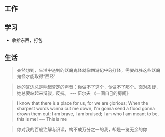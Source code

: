 ## 工作

## 学习
- 收拾东西，打包

## 生活

> 突然想到，生活中遇到的妖魔鬼怪就像西游记中的打怪，需要战胜这些妖魔鬼怪才能取得“西经”

> 她的耳边总是响起否定的声音：你做不了这个，你做不了那个。面对质疑，她总要站起来辩驳，反抗。 --- 伍尔夫 《一间自己的房间》

> I know that there is a place for us, for we are glorious;
> When the sharpest words wanna cut me down, I'm gonna send a flood gonna drown them out;
> I am brave, I am bruised;
> I am who I am meant to be, this is me!          --- This is me

> 你对我的百般注解与识读，构不成万分之一的我，却是一览无余的你
